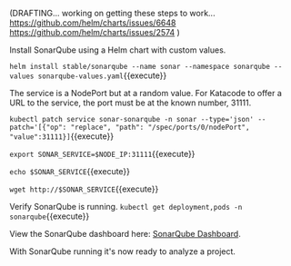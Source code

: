 (DRAFTING... working on getting these steps to work...
https://github.com/helm/charts/issues/6648
https://github.com/helm/charts/issues/2574
)

Install SonarQube using a Helm chart with custom values.

`helm install stable/sonarqube --name sonar --namespace sonarqube --values sonarqube-values.yaml`{{execute}}

The service is a NodePort but at a random value. For Katacode to offer a URL to the service, the port must be at the known number, 31111.

`kubectl patch service sonar-sonarqube -n sonar --type='json' --patch='[{"op": "replace", "path": "/spec/ports/0/nodePort", "value":31111}]`{{execute}}

`export SONAR_SERVICE=$NODE_IP:31111`{{execute}}

`echo $SONAR_SERVICE`{{execute}}

`wget http://$SONAR_SERVICE`{{execute}}

Verify SonarQube is running.
`kubectl get deployment,pods -n sonarqube`{{execute}}

View the SonarQube dashboard here: [SonarQube Dashboard](
https://[[HOST_SUBDOMAIN]]-31111-[[KATACODA_HOST]].environments.katacoda.com/).

With SonarQube running it's now ready to analyze a project.
